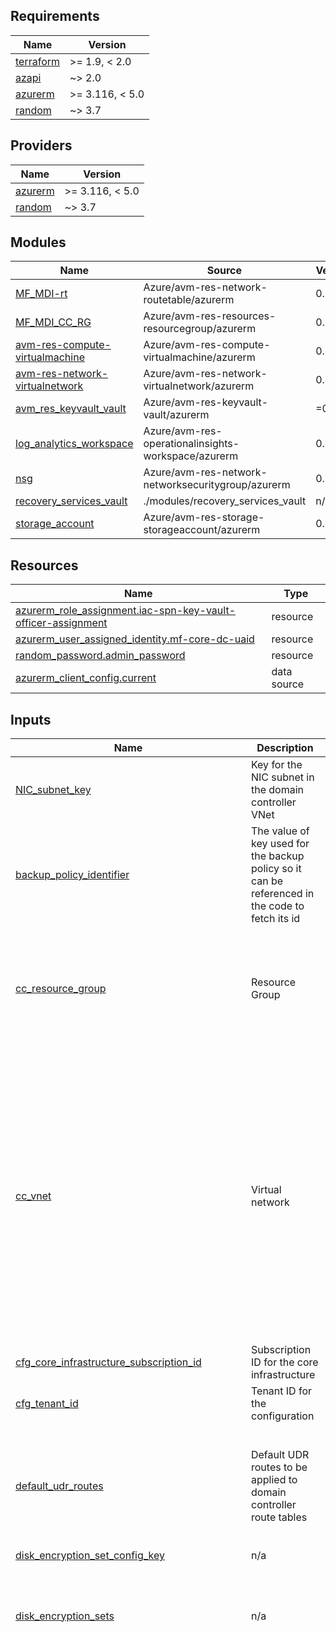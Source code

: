 <!-- BEGIN_TF_DOCS -->
## Requirements

| Name | Version |
|------|---------|
| <a name="requirement_terraform"></a> [terraform](#requirement\_terraform) | >= 1.9, < 2.0 |
| <a name="requirement_azapi"></a> [azapi](#requirement\_azapi) | ~> 2.0 |
| <a name="requirement_azurerm"></a> [azurerm](#requirement\_azurerm) | >= 3.116, < 5.0 |
| <a name="requirement_random"></a> [random](#requirement\_random) | ~> 3.7 |

## Providers

| Name | Version |
|------|---------|
| <a name="provider_azurerm"></a> [azurerm](#provider\_azurerm) | >= 3.116, < 5.0 |
| <a name="provider_random"></a> [random](#provider\_random) | ~> 3.7 |

## Modules

| Name | Source | Version |
|------|--------|---------|
| <a name="module_MF_MDI-rt"></a> [MF\_MDI-rt](#module\_MF\_MDI-rt) | Azure/avm-res-network-routetable/azurerm | 0.4.1 |
| <a name="module_MF_MDI_CC_RG"></a> [MF\_MDI\_CC\_RG](#module\_MF\_MDI\_CC\_RG) | Azure/avm-res-resources-resourcegroup/azurerm | 0.2.1 |
| <a name="module_avm-res-compute-virtualmachine"></a> [avm-res-compute-virtualmachine](#module\_avm-res-compute-virtualmachine) | Azure/avm-res-compute-virtualmachine/azurerm | 0.19.3 |
| <a name="module_avm-res-network-virtualnetwork"></a> [avm-res-network-virtualnetwork](#module\_avm-res-network-virtualnetwork) | Azure/avm-res-network-virtualnetwork/azurerm | 0.8.1 |
| <a name="module_avm_res_keyvault_vault"></a> [avm\_res\_keyvault\_vault](#module\_avm\_res\_keyvault\_vault) | Azure/avm-res-keyvault-vault/azurerm | =0.10.0 |
| <a name="module_log_analytics_workspace"></a> [log\_analytics\_workspace](#module\_log\_analytics\_workspace) | Azure/avm-res-operationalinsights-workspace/azurerm | 0.4.2 |
| <a name="module_nsg"></a> [nsg](#module\_nsg) | Azure/avm-res-network-networksecuritygroup/azurerm | 0.4.0 |
| <a name="module_recovery_services_vault"></a> [recovery\_services\_vault](#module\_recovery\_services\_vault) | ./modules/recovery_services_vault | n/a |
| <a name="module_storage_account"></a> [storage\_account](#module\_storage\_account) | Azure/avm-res-storage-storageaccount/azurerm | 0.5.0 |

## Resources

| Name | Type |
|------|------|
| [azurerm_role_assignment.iac-spn-key-vault-officer-assignment](https://registry.terraform.io/providers/hashicorp/azurerm/latest/docs/resources/role_assignment) | resource |
| [azurerm_user_assigned_identity.mf-core-dc-uaid](https://registry.terraform.io/providers/hashicorp/azurerm/latest/docs/resources/user_assigned_identity) | resource |
| [random_password.admin_password](https://registry.terraform.io/providers/hashicorp/random/latest/docs/resources/password) | resource |
| [azurerm_client_config.current](https://registry.terraform.io/providers/hashicorp/azurerm/latest/docs/data-sources/client_config) | data source |

## Inputs

| Name | Description | Type | Default | Required |
|------|-------------|------|---------|:--------:|
| <a name="input_NIC_subnet_key"></a> [NIC\_subnet\_key](#input\_NIC\_subnet\_key) | Key for the NIC subnet in the domain controller VNet | `string` | n/a | yes |
| <a name="input_backup_policy_identifier"></a> [backup\_policy\_identifier](#input\_backup\_policy\_identifier) | The value of key used for the backup policy so it can be referenced in the code to fetch its id | `string` | n/a | yes |
| <a name="input_cc_resource_group"></a> [cc\_resource\_group](#input\_cc\_resource\_group) | Resource Group | <pre>object({<br>    name     = string<br>    location = string<br>    tags     = optional(map(string), {})<br>    lock = optional(object({<br>      level = string<br>      notes = optional(string)<br>    }), null)<br>  })</pre> | n/a | yes |
| <a name="input_cc_vnet"></a> [cc\_vnet](#input\_cc\_vnet) | Virtual network | <pre>object({<br>    name                = string<br>    resource_group_name = string<br>    location            = string<br>    address_space       = list(string)<br>    subnets = map(object({<br>      name                              = string<br>      address_prefixes                  = list(string)<br>      service_endpoints                 = list(string)<br>      default_outbound_access_enabled   = bool<br>      private_endpoint_network_policies = string<br>      delegation = list(object({<br>        name = string<br>        service_delegation = object({<br>          name = string<br>        actions = list(string) })<br>      }))<br>      network_security_group = object({ id = string })<br>      route_table            = object({ id = string })<br>    }))<br>  })</pre> | n/a | yes |
| <a name="input_cfg_core_infrastructure_subscription_id"></a> [cfg\_core\_infrastructure\_subscription\_id](#input\_cfg\_core\_infrastructure\_subscription\_id) | Subscription ID for the core infrastructure | `string` | `"65763622-4bd1-45e6-82fc-2f11e3663439"` | no |
| <a name="input_cfg_tenant_id"></a> [cfg\_tenant\_id](#input\_cfg\_tenant\_id) | Tenant ID for the configuration | `string` | `"59fa7797-abec-4505-81e6-8ce092642190"` | no |
| <a name="input_default_udr_routes"></a> [default\_udr\_routes](#input\_default\_udr\_routes) | Default UDR routes to be applied to domain controller route tables | <pre>map(object({<br>    name                   = string<br>    address_prefix         = string<br>    next_hop_type          = string<br>    next_hop_in_ip_address = optional(string)<br>  }))</pre> | <pre>{<br>  "internet-to-Firewall": {<br>    "address_prefix": "0.0.0.0/0",<br>    "name": "Internet",<br>    "next_hop_in_ip_address": "10.125.251.4",<br>    "next_hop_type": "VirtualAppliance"<br>  }<br>}</pre> | no |
| <a name="input_disk_encryption_set_config_key"></a> [disk\_encryption\_set\_config\_key](#input\_disk\_encryption\_set\_config\_key) | n/a | `string` | n/a | yes |
| <a name="input_disk_encryption_sets"></a> [disk\_encryption\_sets](#input\_disk\_encryption\_sets) | n/a | <pre>object({<br>    name                = string<br>    location            = string<br>    resource_group_name = string<br>    key_vault_key_name  = string<br>    identity_name       = string<br>  })</pre> | n/a | yes |
| <a name="input_domain_controller_default_nsg_rules"></a> [domain\_controller\_default\_nsg\_rules](#input\_domain\_controller\_default\_nsg\_rules) | Default rules to be applied to domain controller NSG | <pre>map(object({<br>    access                                     = string<br>    description                                = optional(string)<br>    destination_address_prefix                 = optional(string)<br>    destination_address_prefixes               = optional(set(string))<br>    destination_application_security_group_ids = optional(set(string))<br>    destination_port_range                     = optional(string)<br>    destination_port_ranges                    = optional(set(string))<br>    direction                                  = string<br>    name                                       = string<br>    priority                                   = number<br>    protocol                                   = string<br>    source_address_prefix                      = optional(string)<br>    source_address_prefixes                    = optional(set(string))<br>    source_application_security_group_ids      = optional(set(string))<br>    source_port_range                          = optional(string)<br>    source_port_ranges                         = optional(set(string))<br>    timeouts = optional(object({<br>      create = optional(string)<br>      delete = optional(string)<br>      read   = optional(string)<br>      update = optional(string)<br>    }))<br>  }))</pre> | <pre>{<br>  "AllowRDP": {<br>    "access": "Allow",<br>    "destination_address_prefix": "VirtualNetwork",<br>    "destination_port_range": "3389",<br>    "direction": "Inbound",<br>    "name": "AllowRDP",<br>    "priority": 100,<br>    "protocol": "Tcp",<br>    "source_address_prefixes": [<br>      "172.16.0.0/12",<br>      "10.122.0.0/15",<br>      "10.124.0.0/15"<br>    ],<br>    "source_port_range": "*"<br>  },<br>  "icmp_dc_inbound": {<br>    "access": "Allow",<br>    "destination_address_prefix": "VirtualNetwork",<br>    "destination_port_range": "*",<br>    "direction": "Inbound",<br>    "name": "AD_Icmp_to_DC_Inbound",<br>    "priority": 127,<br>    "protocol": "Icmp",<br>    "source_address_prefixes": [<br>      "172.16.0.0/12",<br>      "10.122.0.0/15",<br>      "10.124.0.0/15"<br>    ],<br>    "source_port_range": "*"<br>  },<br>  "tcp_135_dc_inbound": {<br>    "access": "Allow",<br>    "destination_address_prefix": "VirtualNetwork",<br>    "destination_port_range": "135",<br>    "direction": "Inbound",<br>    "name": "AD_135_RPC_TCP_-_DC_Inbound",<br>    "priority": 115,<br>    "protocol": "Tcp",<br>    "source_address_prefixes": [<br>      "172.16.0.0/12",<br>      "10.122.0.0/15",<br>      "10.124.0.0/15"<br>    ],<br>    "source_port_range": "*"<br>  },<br>  "tcp_135_dc_outbound": {<br>    "access": "Allow",<br>    "destination_address_prefixes": [<br>      "172.16.0.0/12",<br>      "10.122.0.0/15",<br>      "10.124.0.0/15"<br>    ],<br>    "destination_port_range": "135",<br>    "direction": "Outbound",<br>    "name": "AD_135_RPC_TCP_-_DC_Outbound",<br>    "priority": 135,<br>    "protocol": "Tcp",<br>    "source_address_prefix": "VirtualNetwork",<br>    "source_port_range": "*"<br>  },<br>  "tcp_139_dc_inbound": {<br>    "access": "Allow",<br>    "destination_address_prefix": "VirtualNetwork",<br>    "destination_port_range": "139",<br>    "direction": "Inbound",<br>    "name": "AD_139_NetLogon_TCP_-_DC_Inbound",<br>    "priority": 117,<br>    "protocol": "Udp",<br>    "source_address_prefixes": [<br>      "172.16.0.0/12",<br>      "10.122.0.0/15",<br>      "10.124.0.0/15"<br>    ],<br>    "source_port_range": "*"<br>  },<br>  "tcp_139_dc_outbound": {<br>    "access": "Allow",<br>    "destination_address_prefixes": [<br>      "172.16.0.0/12",<br>      "10.122.0.0/15",<br>      "10.124.0.0/15"<br>    ],<br>    "destination_port_range": "139",<br>    "direction": "Outbound",<br>    "name": "AD_139_NetLogon_TCP_-_DC_Outbound",<br>    "priority": 137,<br>    "protocol": "Udp",<br>    "source_address_prefix": "VirtualNetwork",<br>    "source_port_range": "*"<br>  },<br>  "tcp_3268-3269_dc_inbound": {<br>    "access": "Allow",<br>    "destination_address_prefix": "VirtualNetwork",<br>    "destination_port_range": "3268-3269",<br>    "direction": "Inbound",<br>    "name": "AD_3268-3269_LDAP_GC_TCP_-_DC_Inbound",<br>    "priority": 124,<br>    "protocol": "Tcp",<br>    "source_address_prefixes": [<br>      "172.16.0.0/12",<br>      "10.122.0.0/15",<br>      "10.124.0.0/15"<br>    ],<br>    "source_port_range": "*"<br>  },<br>  "tcp_389_dc_inbound": {<br>    "access": "Allow",<br>    "destination_address_prefix": "VirtualNetwork",<br>    "destination_port_range": "389",<br>    "direction": "Inbound",<br>    "name": "AD_389_LDAP_TCP_-_DC_Inbound",<br>    "priority": 118,<br>    "protocol": "Tcp",<br>    "source_address_prefixes": [<br>      "172.16.0.0/12",<br>      "10.122.0.0/15",<br>      "10.124.0.0/15"<br>    ],<br>    "source_port_range": "*"<br>  },<br>  "tcp_389_dc_outbound": {<br>    "access": "Allow",<br>    "destination_address_prefixes": [<br>      "172.16.0.0/12",<br>      "10.122.0.0/15",<br>      "10.124.0.0/15"<br>    ],<br>    "destination_port_range": "389",<br>    "direction": "Outbound",<br>    "name": "AD_389_LDAP_TCP_-_DC_Outbound",<br>    "priority": 138,<br>    "protocol": "Tcp",<br>    "source_address_prefix": "VirtualNetwork",<br>    "source_port_range": "*"<br>  },<br>  "tcp_445_dc_inbound": {<br>    "access": "Allow",<br>    "destination_address_prefix": "VirtualNetwork",<br>    "destination_port_range": "445",<br>    "direction": "Inbound",<br>    "name": "AD_445_SMB_TCP_-_DC_Inbound",<br>    "priority": 120,<br>    "protocol": "Tcp",<br>    "source_address_prefixes": [<br>      "172.16.0.0/12",<br>      "10.122.0.0/15",<br>      "10.124.0.0/15"<br>    ],<br>    "source_port_range": "*"<br>  },<br>  "tcp_445_dc_outbound": {<br>    "access": "Allow",<br>    "destination_address_prefixes": [<br>      "172.16.0.0/12",<br>      "10.122.0.0/15",<br>      "10.124.0.0/15"<br>    ],<br>    "destination_port_range": "445",<br>    "direction": "Outbound",<br>    "name": "AD_445_SMB_TCP_-_DC_Outbound",<br>    "priority": 141,<br>    "protocol": "Tcp",<br>    "source_address_prefix": "VirtualNetwork",<br>    "source_port_range": "*"<br>  },<br>  "tcp_464_dc_inbound": {<br>    "access": "Allow",<br>    "destination_address_prefix": "VirtualNetwork",<br>    "destination_port_range": "464",<br>    "direction": "Inbound",<br>    "name": "AD_464_Kerberos_Authentication_TCP_-_DC_Inbound",<br>    "priority": 121,<br>    "protocol": "Tcp",<br>    "source_address_prefixes": [<br>      "172.16.0.0/12",<br>      "10.122.0.0/15",<br>      "10.124.0.0/15"<br>    ],<br>    "source_port_range": "*"<br>  },<br>  "tcp_464_dc_outbound": {<br>    "access": "Allow",<br>    "destination_address_prefixes": [<br>      "172.16.0.0/12",<br>      "10.122.0.0/15",<br>      "10.124.0.0/15"<br>    ],<br>    "destination_port_range": "464",<br>    "direction": "Outbound",<br>    "name": "AD_464_Kerberos_Authentication_TCP_-_DC_Outbound",<br>    "priority": 142,<br>    "protocol": "Tcp",<br>    "source_address_prefix": "VirtualNetwork",<br>    "source_port_range": "*"<br>  },<br>  "tcp_49152-65535_dc_inbound": {<br>    "access": "Allow",<br>    "destination_address_prefix": "VirtualNetwork",<br>    "destination_port_range": "49152-65535",<br>    "direction": "Inbound",<br>    "name": "AD_49152-65535_TCP_-_DC_Inbound",<br>    "priority": 125,<br>    "protocol": "Tcp",<br>    "source_address_prefixes": [<br>      "172.16.0.0/12",<br>      "10.122.0.0/15",<br>      "10.124.0.0/15"<br>    ],<br>    "source_port_range": "*"<br>  },<br>  "tcp_53_dc_inbound": {<br>    "access": "Allow",<br>    "destination_address_prefix": "VirtualNetwork",<br>    "destination_port_range": "53",<br>    "direction": "Inbound",<br>    "name": "AD_53_DNS_TCP_-_DC_Inbound",<br>    "priority": 110,<br>    "protocol": "Tcp",<br>    "source_address_prefixes": [<br>      "172.16.0.0/12",<br>      "10.122.0.0/15",<br>      "10.124.0.0/15"<br>    ],<br>    "source_port_range": "*"<br>  },<br>  "tcp_53_dc_outbound": {<br>    "access": "Allow",<br>    "destination_address_prefixes": [<br>      "172.16.0.0/12",<br>      "10.122.0.0/15",<br>      "10.124.0.0/15"<br>    ],<br>    "destination_port_range": "53",<br>    "direction": "Outbound",<br>    "name": "AD_53_DNS_TCP_-_DC_Outbound",<br>    "priority": 130,<br>    "protocol": "Tcp",<br>    "source_address_prefix": "VirtualNetwork",<br>    "source_port_range": "*"<br>  },<br>  "tcp_636_dc_inbound": {<br>    "access": "Allow",<br>    "destination_address_prefix": "VirtualNetwork",<br>    "destination_port_range": "636",<br>    "direction": "Inbound",<br>    "name": "AD_636_LDAP_SSL_TCP_-_DC_Inbound",<br>    "priority": 123,<br>    "protocol": "Tcp",<br>    "source_address_prefixes": [<br>      "172.16.0.0/12",<br>      "10.122.0.0/15",<br>      "10.124.0.0/15"<br>    ],<br>    "source_port_range": "*"<br>  },<br>  "tcp_636_dc_outbound": {<br>    "access": "Allow",<br>    "destination_address_prefixes": [<br>      "172.16.0.0/12",<br>      "10.122.0.0/15",<br>      "10.124.0.0/15"<br>    ],<br>    "destination_port_range": "9389",<br>    "direction": "Outbound",<br>    "name": "AD_DS_Web_Services",<br>    "priority": 146,<br>    "protocol": "Tcp",<br>    "source_address_prefix": "VirtualNetwork",<br>    "source_port_range": "*"<br>  },<br>  "tcp_88_dc_inbound": {<br>    "access": "Allow",<br>    "destination_address_prefix": "VirtualNetwork",<br>    "destination_port_range": "88",<br>    "direction": "Inbound",<br>    "name": "AD_88_Kerberos_TCP_-_DC_Inbound",<br>    "priority": 112,<br>    "protocol": "Tcp",<br>    "source_address_prefixes": [<br>      "172.16.0.0/12",<br>      "10.122.0.0/15",<br>      "10.124.0.0/15"<br>    ],<br>    "source_port_range": "*"<br>  },<br>  "tcp_88_dc_outbound": {<br>    "access": "Allow",<br>    "destination_address_prefixes": [<br>      "172.16.0.0/12",<br>      "10.122.0.0/15",<br>      "10.124.0.0/15"<br>    ],<br>    "destination_port_range": "88",<br>    "direction": "Outbound",<br>    "name": "AD_88_Kerberos_TCP_-_DC_Outbound",<br>    "priority": 132,<br>    "protocol": "Tcp",<br>    "source_address_prefix": "VirtualNetwork",<br>    "source_port_range": "*"<br>  },<br>  "udp_123_dc_inbound": {<br>    "access": "Allow",<br>    "destination_address_prefix": "VirtualNetwork",<br>    "destination_port_range": "123",<br>    "direction": "Inbound",<br>    "name": "AD_123_W32Time_UDP_-_DC_Inbound",<br>    "priority": 114,<br>    "protocol": "Udp",<br>    "source_address_prefixes": [<br>      "172.16.0.0/12",<br>      "10.122.0.0/15",<br>      "10.124.0.0/15"<br>    ],<br>    "source_port_range": "*"<br>  },<br>  "udp_123_dc_outbound": {<br>    "access": "Allow",<br>    "destination_address_prefixes": [<br>      "172.16.0.0/12",<br>      "10.122.0.0/15",<br>      "10.124.0.0/15"<br>    ],<br>    "destination_port_range": "123",<br>    "direction": "Outbound",<br>    "name": "AD_123_W32Time_UDP_-_DC_Outbound",<br>    "priority": 134,<br>    "protocol": "Udp",<br>    "source_address_prefix": "VirtualNetwork",<br>    "source_port_range": "*"<br>  },<br>  "udp_137-138_dc_inbound": {<br>    "access": "Allow",<br>    "destination_address_prefix": "VirtualNetwork",<br>    "destination_port_range": "137-138",<br>    "direction": "Inbound",<br>    "name": "AD_137-138_NetLogon_UDP_-_DC_Inbound",<br>    "priority": 116,<br>    "protocol": "Udp",<br>    "source_address_prefixes": [<br>      "172.16.0.0/12",<br>      "10.122.0.0/15",<br>      "10.124.0.0/15"<br>    ],<br>    "source_port_range": "*"<br>  },<br>  "udp_137-138_dc_outbound": {<br>    "access": "Allow",<br>    "destination_address_prefixes": [<br>      "172.16.0.0/12",<br>      "10.122.0.0/15",<br>      "10.124.0.0/15"<br>    ],<br>    "destination_port_range": "137-138",<br>    "direction": "Outbound",<br>    "name": "AD_137-138_NetLogon_UDP_-_DC_Outbound",<br>    "priority": 136,<br>    "protocol": "Udp",<br>    "source_address_prefix": "VirtualNetwork",<br>    "source_port_range": "*"<br>  },<br>  "udp_389_dc_inbound": {<br>    "access": "Allow",<br>    "destination_address_prefix": "VirtualNetwork",<br>    "destination_port_range": "389",<br>    "direction": "Inbound",<br>    "name": "AD_389_LDAP_UDP_-_DC_Inbound",<br>    "priority": 119,<br>    "protocol": "Udp",<br>    "source_address_prefixes": [<br>      "172.16.0.0/12",<br>      "10.122.0.0/15",<br>      "10.124.0.0/15"<br>    ],<br>    "source_port_range": "*"<br>  },<br>  "udp_389_dc_outbound": {<br>    "access": "Allow",<br>    "destination_address_prefixes": [<br>      "172.16.0.0/12",<br>      "10.122.0.0/15",<br>      "10.124.0.0/15"<br>    ],<br>    "destination_port_range": "389",<br>    "direction": "Outbound",<br>    "name": "AD_389_LDAP_UDP_-_DC_Outbound",<br>    "priority": 139,<br>    "protocol": "Udp",<br>    "source_address_prefix": "VirtualNetwork",<br>    "source_port_range": "*"<br>  },<br>  "udp_464_dc_inbound": {<br>    "access": "Allow",<br>    "destination_address_prefix": "VirtualNetwork",<br>    "destination_port_range": "464",<br>    "direction": "Inbound",<br>    "name": "AD_464_Kerberos_Authentication_UDP_-_DC_Inbound",<br>    "priority": 122,<br>    "protocol": "Udp",<br>    "source_address_prefixes": [<br>      "172.16.0.0/12",<br>      "10.122.0.0/15",<br>      "10.124.0.0/15"<br>    ],<br>    "source_port_range": "*"<br>  },<br>  "udp_464_dc_outbound": {<br>    "access": "Allow",<br>    "destination_address_prefixes": [<br>      "172.16.0.0/12",<br>      "10.122.0.0/15",<br>      "10.124.0.0/15"<br>    ],<br>    "destination_port_range": "464",<br>    "direction": "Outbound",<br>    "name": "AD_464_Kerberos_Authentication_UDP_-_DC_Outbound",<br>    "priority": 143,<br>    "protocol": "Udp",<br>    "source_address_prefix": "VirtualNetwork",<br>    "source_port_range": "*"<br>  },<br>  "udp_49152-65535_dc_inbound": {<br>    "access": "Allow",<br>    "destination_address_prefix": "VirtualNetwork",<br>    "destination_port_range": "49152-65535",<br>    "direction": "Inbound",<br>    "name": "AD_49152-65535_UDP_-_DC_Inbound",<br>    "priority": 126,<br>    "protocol": "Udp",<br>    "source_address_prefixes": [<br>      "172.16.0.0/12",<br>      "10.122.0.0/15",<br>      "10.124.0.0/15"<br>    ],<br>    "source_port_range": "*"<br>  },<br>  "udp_53_dc_inbound": {<br>    "access": "Allow",<br>    "destination_address_prefix": "VirtualNetwork",<br>    "destination_port_range": "53",<br>    "direction": "Inbound",<br>    "name": "AD_53_DNS_UDP_-_DC_Inbound",<br>    "priority": 111,<br>    "protocol": "Udp",<br>    "source_address_prefixes": [<br>      "172.16.0.0/12",<br>      "10.122.0.0/15",<br>      "10.124.0.0/15"<br>    ],<br>    "source_port_range": "*"<br>  },<br>  "udp_53_dc_outbound": {<br>    "access": "Allow",<br>    "destination_address_prefixes": [<br>      "172.16.0.0/12",<br>      "10.122.0.0/15",<br>      "10.124.0.0/15"<br>    ],<br>    "destination_port_range": "53",<br>    "direction": "Outbound",<br>    "name": "AD_53_DNS_UDP_-_DC_Outbound",<br>    "priority": 131,<br>    "protocol": "Udp",<br>    "source_address_prefix": "VirtualNetwork",<br>    "source_port_range": "*"<br>  },<br>  "udp_88_dc_inbound": {<br>    "access": "Allow",<br>    "destination_address_prefix": "VirtualNetwork",<br>    "destination_port_range": "88",<br>    "direction": "Inbound",<br>    "name": "AD_88_Kerberos_UDP_-_DC_Inbound",<br>    "priority": 113,<br>    "protocol": "Udp",<br>    "source_address_prefixes": [<br>      "172.16.0.0/12",<br>      "10.122.0.0/15",<br>      "10.124.0.0/15"<br>    ],<br>    "source_port_range": "*"<br>  },<br>  "udp_88_dc_outbound": {<br>    "access": "Allow",<br>    "destination_address_prefixes": [<br>      "172.16.0.0/12",<br>      "10.122.0.0/15",<br>      "10.124.0.0/15"<br>    ],<br>    "destination_port_range": "88",<br>    "direction": "Outbound",<br>    "name": "AD_88_Kerberos_UDP_-_DC_Outbound",<br>    "priority": 133,<br>    "protocol": "Udp",<br>    "source_address_prefix": "VirtualNetwork",<br>    "source_port_range": "*"<br>  }<br>}</pre> | no |
| <a name="input_enable_peering"></a> [enable\_peering](#input\_enable\_peering) | Flag to enable peering between the domain controller VNet and the hub VNet | `bool` | `true` | no |
| <a name="input_enable_telemetry"></a> [enable\_telemetry](#input\_enable\_telemetry) | Flag for enabling telemetry for the AVM Modules | `bool` | `false` | no |
| <a name="input_encryption_key_name"></a> [encryption\_key\_name](#input\_encryption\_key\_name) | Name of the encryption key to be used for disk encryption | `string` | n/a | yes |
| <a name="input_hub_vnet_id"></a> [hub\_vnet\_id](#input\_hub\_vnet\_id) | Resource ID of the hub virtual network | `string` | n/a | yes |
| <a name="input_hub_vnet_name"></a> [hub\_vnet\_name](#input\_hub\_vnet\_name) | Name of the hub virtual network | `string` | n/a | yes |
| <a name="input_identity_key"></a> [identity\_key](#input\_identity\_key) | Key for the user assigned identity to be used for CMK encryption | `string` | n/a | yes |
| <a name="input_key_vault_key"></a> [key\_vault\_key](#input\_key\_vault\_key) | n/a | `string` | n/a | yes |
| <a name="input_key_vault_private_dns_zone_resource_id"></a> [key\_vault\_private\_dns\_zone\_resource\_id](#input\_key\_vault\_private\_dns\_zone\_resource\_id) | Resource ID of the Key Vault private DNS zone | `string` | n/a | yes |
| <a name="input_keyvaults"></a> [keyvaults](#input\_keyvaults) | Map of Key Vault configurations | <pre>map(object({<br>    location                               = string<br>    name                                   = string<br>    resource_group_name                    = string<br>    enabled_for_disk_encryption            = bool<br>    keys                                   = map(any)<br>    network_acls                           = map(string)<br>    wait_for_rbac_before_key_operations    = map(string)<br>    wait_for_rbac_before_secret_operations = map(string)<br>  }))</pre> | n/a | yes |
| <a name="input_log_analytics_workspace"></a> [log\_analytics\_workspace](#input\_log\_analytics\_workspace) | n/a | <pre>object({<br>    name                = string<br>    location            = string<br>    resource_group_name = string<br>  })</pre> | n/a | yes |
| <a name="input_nsgs"></a> [nsgs](#input\_nsgs) | Map of NSGs to create | <pre>map(object({<br>    location            = string<br>    resource_group_name = string<br>    security_rules = map(object({<br>      access                                     = string<br>      description                                = optional(string)<br>      destination_address_prefix                 = optional(string)<br>      destination_address_prefixes               = optional(set(string))<br>      destination_application_security_group_ids = optional(set(string))<br>      destination_port_range                     = optional(string)<br>      destination_port_ranges                    = optional(set(string))<br>      direction                                  = string<br>      name                                       = string<br>      priority                                   = number<br>      protocol                                   = string<br>      source_address_prefix                      = optional(string)<br>      source_address_prefixes                    = optional(set(string))<br>      source_application_security_group_ids      = optional(set(string))<br>      source_port_range                          = optional(string)<br>      source_port_ranges                         = optional(set(string))<br>      timeouts = optional(object({<br>        create = optional(string)<br>        delete = optional(string)<br>        read   = optional(string)<br>        update = optional(string)<br>      }))<br>    }))<br>  }))</pre> | n/a | yes |
| <a name="input_private_endpoint_subnet_key"></a> [private\_endpoint\_subnet\_key](#input\_private\_endpoint\_subnet\_key) | Key for the private endpoint subnet in the domain controller VNet | `string` | n/a | yes |
| <a name="input_recovery_vault_config"></a> [recovery\_vault\_config](#input\_recovery\_vault\_config) | n/a | <pre>object({<br>    name                                           = string<br>    location                                       = string<br>    resource_group_name                            = string<br>    cross_region_restore_enabled                   = bool<br>    alerts_for_all_job_failures_enabled            = bool<br>    alerts_for_critical_operation_failures_enabled = bool<br>    classic_vmware_replication_enabled             = bool<br>    public_network_access_enabled                  = bool<br>    storage_mode_type                              = string<br>    sku                                            = string<br>    managed_identities = object({<br>      system_assigned            = bool<br>      user_assigned_resource_ids = list(string)<br>    })<br>    tags                     = map(string)<br>    workload_backup_policy   = any<br>    vm_backup_policy         = any<br>    file_share_backup_policy = any<br>  })</pre> | n/a | yes |
| <a name="input_route_tables"></a> [route\_tables](#input\_route\_tables) | Map of route table configurations | <pre>map(object({<br>    location            = string<br>    resource_group_name = string<br>    tags                = optional(map(string), {})<br>    subnet_resource_ids = optional(map(string))<br>    routes = map(object({<br>      name                   = string<br>      address_prefix         = string<br>      next_hop_type          = string<br>      next_hop_in_ip_address = optional(string)<br>    }))<br>  }))</pre> | n/a | yes |
| <a name="input_storage_account"></a> [storage\_account](#input\_storage\_account) | n/a | <pre>object({<br>    name                              = string<br>    account_replication_type          = string<br>    location                          = string<br>    resource_group_name               = string<br>    infrastructure_encryption_enabled = bool<br>    container_name                    = string<br>    container_access_type             = string<br>  })</pre> | n/a | yes |
| <a name="input_storage_account_private_dns_zone_resource_id"></a> [storage\_account\_private\_dns\_zone\_resource\_id](#input\_storage\_account\_private\_dns\_zone\_resource\_id) | Resource ID of the Storage Account private DNS zone | `string` | n/a | yes |
| <a name="input_user_assigned_identities"></a> [user\_assigned\_identities](#input\_user\_assigned\_identities) | n/a | <pre>map(object({<br>    name                = string<br>    location            = string<br>    resource_group_name = string<br>  }))</pre> | n/a | yes |
| <a name="input_virtual_machine_configs"></a> [virtual\_machine\_configs](#input\_virtual\_machine\_configs) | n/a | <pre>map(object({<br>    name                               = string<br>    location                           = string<br>    resource_group_name                = string<br>    zone                               = string<br>    encryption_at_host_enabled         = bool<br>    account_credentials_adcredusername = string<br>    generate_admin_password_or_ssh_key = bool<br>    ddms_name                          = string<br>    ddms_storage_account_type          = string<br>    ddms_lun                           = number<br>    ddms_caching                       = string<br>    ddms_disk_size_gb                  = number<br>    os_type                            = string<br>    sku_size                           = string<br>    computer_name                      = string<br>    source_image_reference = object({<br>      publisher = string<br>      offer     = string<br>      sku       = string<br>      version   = string<br>    })<br>    extensions = map(object({<br>      name                       = string<br>      publisher                  = string<br>      type                       = string<br>      type_handler_version       = string<br>      auto_upgrade_minor_version = bool<br>      settings                   = optional(map(any))<br>      protected_settings         = optional(map(any))<br>    }))<br>    network_interfaces = map(object({<br>      name                = string<br>      location            = string<br>      resource_group_name = string<br>      enable_telemetry    = optional(bool, false)<br>      ip_configurations = map(object({<br>        name                          = string<br>        private_ip_subnet_resource_id = string<br>        private_ip_address_allocation = string<br>        private_ip_address            = string<br>      }))<br>      network_security_group_ids = list(string)<br>    }))<br>  }))</pre> | n/a | yes |
| <a name="input_vm_login_username"></a> [vm\_login\_username](#input\_vm\_login\_username) | Default VM admin username for domain controllers | `string` | n/a | yes |

## Outputs

| Name | Description |
|------|-------------|
| <a name="output_cc_nsg_info"></a> [cc\_nsg\_info](#output\_cc\_nsg\_info) | info for all NSGs |
| <a name="output_cc_rg_outputs"></a> [cc\_rg\_outputs](#output\_cc\_rg\_outputs) | n/a |
| <a name="output_cc_route_info"></a> [cc\_route\_info](#output\_cc\_route\_info) | info for all route tables info |
| <a name="output_password"></a> [password](#output\_password) | n/a |
| <a name="output_vnet_info"></a> [vnet\_info](#output\_vnet\_info) | Information about all virtual networks |
<!-- END_TF_DOCS -->